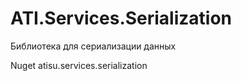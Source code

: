 # ATI.Services.Serialization
Библиотека для сериализации данных

Nuget atisu.services.serialization
